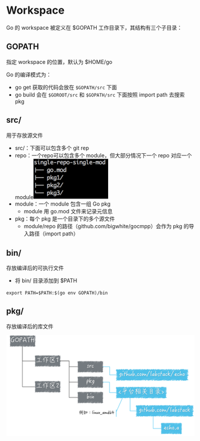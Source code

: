 # Workspace

Go 的 workspace 被定义在 $GOPATH 工作目录下，其结构有三个子目录：

## GOPATH

指定 workspace 的位置，默认为 $HOME/go

Go 的编译模式为：

- go get 获取的代码会放在 `$GOPATH/src` 下面
- go build 会在 `$GOROOT/src` 和 `$GOPATH/src` 下面按照 import path 去搜索 pkg

## src/

用于存放源文件

- src/：下面可以包含多个 git rep
- repo：一个repo可以包含多个 module，但大部分情况下一个 repo 对应一个 module<img src="figures/image-20211125092537138.png" alt="image-20211125092537138" style="zoom: 33%;" />
- module：一个 module 包含一组 Go pkg
  - module 用 go.mod 文件来记录元信息
- pkg：每个 pkg 是一个目录下的多个源文件
  - module/repo 的路径（github.com/bigwhite/gocmpp）会作为 pkg 的导入路径（import path）



## bin/ 

存放编译后的可执行文件

- 将 bin/ 目录添加到 $PATH

``export PATH=$PATH:$(go env GOPATH)/bin``

## pkg/

存放编译后的库文件



<img src="figures/2fdfb5620e072d864907870e61ae5f3c.png" alt="img" style="zoom:50%;" />